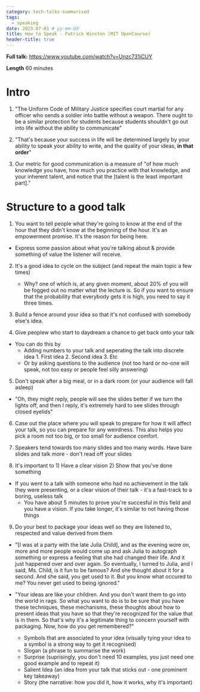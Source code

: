 ```yaml
---
category: tech-talks-summarised
tags:
  - speaking
date: 2023-07-01 # yy-mm-dd
title: How to Speak - Patrick Winston (MIT OpenCourse)
header-title: true
---
```

 
**Full talk:** https://www.youtube.com/watch?v=Unzc731iCUY  
 
**Length** 60 minutes  
 
# Intro
 
1. "The Uniform Code of Military Justice specifies court martial for any officer who sends a soldier into battle without a weapon. There ought to be a similar protection for students because students shouldn't go out into life without the ability to communicate"    
    
2. "That's because your success in life will be determined largely by your ability to speak your ability to write, and the quality of your ideas, **in that order**"   
 
3. Our metric for good communication is a measure of "of how much knowledge you have, how much you practice with that knowledge, and your inherent talent, and notice that the [talent is the least important part]."
 
<h1>Structure to a good talk</h1>
 
1. You want to tell people what they're going to know at the end of the hour that they didn't know at the beginning of the hour. It's an empowerment promise. It's the reason for being here.  
 - Express some passion about what you're talking about & provide something of value the listener will receive.
 
2. It's a good idea to cycle on the subject (and repeat the main topic a few times)
    - Why? one of which is, at any given moment, about 20% of you will be fogged out no matter what the lecture is. So if you want to ensure that the probability that everybody gets it is high, you need to say it three times.
 
3. Build a fence around your idea so that it's not confused with somebody else's idea.
 
4. Give peoplew who start to daydream a chance to get back onto your talk
- You can do this by
   - Adding numbers to your talk and seperating the talk into discrete idea 1. First idea 2. Second idea 3. Etc
   - Or by asking questions to the audience (not too hard or no-one will speak, not too easy or people feel silly answering)
 
5. Don't speak after a big meal, or in a dark room (or your audience will fall asleep)
- "Oh, they might reply, people will see the slides better if we turn the lights off, and then I reply, it's extremely hard to see slides through closed eyelids"
 
6. Case out the place where you will speak to prepare for how it will affect your talk, so you can prepare for any weirdness. This also helps you pick a room not too big, or too small for audience comfort.
 
7. Speakers tend towards too many slides and too many words. Have bare slides and talk more - don't read off your slides
 
8. It's important to 1) Have a clear vision 2) Show that you've done something
- If you went to a talk with someone who had no achievement in the talk they were presenting, or a clear vision of their talk - it's a fast-track to a boring, useless talk
  - You have about 5 minutes to prove you're succesful in this field and you have a vision. If you take longer, it's similar to not having those things
 
9. Do your best to package your ideas well so they are listened to, respected and value derived from them
 
- "[I was at a party with the late Julia Child], and as the evening wore on, more and more people would come up and ask Julia to autograph something or express a feeling that she had changed their life. And it just happened over and over again. So eventually, I turned to Julia, and I said, Ms. Child, is it fun to be famous? And she thought about it for a second. And she said, you get used to it. But you know what occured to me? You never get used to being ignored."
 
- "Your ideas are like your children. And you don't want them to go into the world in rags. So what you want to do is to be sure that you have these techniques, these mechanisms, these thoughts about how to present ideas that you have so that they're recognized for the value that is in them. So that's why it's a legitimate thing to concern yourself with packaging. Now, how do you get remembered?"
   - Symbols that are associated to your idea (visually tying your idea to a symbol is a strong way to get it recognised)
   - Slogan (a phrase to summarise the work)
   - Surprise (suprisingly, you don't need 10 examples, you just need one good example and to repeat it)
   - Salient Idea (an idea from your talk that sticks out - one prominent key takeaway)
   - Story (the narrative: how you did it, how it works, why it's important)
